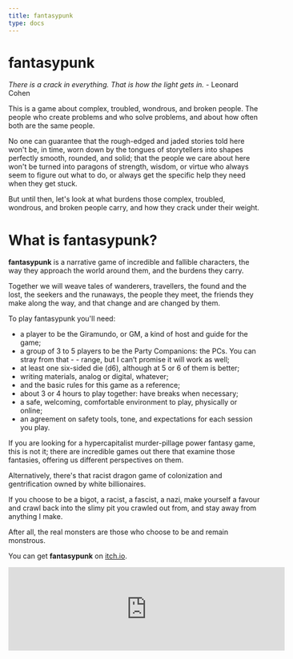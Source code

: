```yaml
---
title: fantasypunk
type: docs
---
```


# fantasypunk

*There is a crack in everything. That is how the light gets in.* - Leonard Cohen

This is a game about complex, troubled, wondrous, and broken people. The people who create problems and who solve problems, and about how often both are the same people.

No one can guarantee that the rough-edged and jaded stories told here won't be, in time, worn down by the tongues of storytellers into shapes perfectly smooth, rounded, and solid; that the people we care about here won't be turned into paragons of strength, wisdom, or virtue who always seem to figure out what to do, or always get the specific help they need when they get stuck.

But until then, let's look at what burdens those complex, troubled, wondrous, and broken people carry, and how they crack under their weight.

# What is fantasypunk?

**fantasypunk** is a narrative game of incredible and fallible characters, the way they approach the world around them, and the burdens they carry.

Together we will weave tales of wanderers, travellers, the found and the lost, the seekers and the runaways, the people they meet, the friends they make along the way, and that change and are changed by them.

To play fantasypunk you'll need:

- a player to be the Giramundo, or GM, a kind of host and guide for the game;
- a group of 3 to 5 players to be the Party Companions: the PCs. You can stray from that - - range, but I can’t promise it will work as well;
- at least one six-sided die (d6), although at 5 or 6 of them is better;
- writing materials, analog or digital, whatever;
- and the basic rules for this game as a reference;
- about 3 or 4 hours to play together: have breaks when necessary;
- a safe, welcoming, comfortable environment to play, physically or online;
- an agreement on safety tools, tone, and expectations for each session you play.

If you are looking for a hypercapitalist murder-pillage power fantasy game, this is not it; there are incredible games out there that examine those fantasies, offering us different perspectives on them.

Alternatively, there's that racist dragon game of colonization and gentrification owned by white billionaires.

If you choose to be a bigot, a racist, a fascist, a nazi, make yourself a favour and crawl back into the slimy pit you crawled out from, and stay away from anything I make.

After all, the real monsters are those who choose to be and remain monstrous.

You can get **fantasypunk** on [itch.io](https://thegiftofdice.itch.io/fantasypunk).

<iframe frameborder="0" src="https://itch.io/embed/1163249?linkback=true&amp;dark=true" width="552" height="167"><a href="https://thegiftofdice.itch.io/fantasypunk">fantasypunk - ashcan by TheGiftOfGabes</a></iframe>